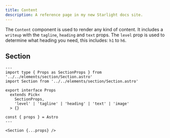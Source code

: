 ```yaml
---
title: Content
description: A reference page in my new Starlight docs site.
---
```


The `Content` component is used to render any kind of content. It includes a `writeup` with the `tagline`, `heading` and `text` props. The `level` prop is used to determine what heading you need, this includes: `h1` to `h6`.

## Section

```astro
---
import type { Props as SectionProps } from '../../elements/section/Section.astro'
import Section from '../../elements/section/Section.astro'

export interface Props
  extends Pick<
    SectionProps,
    'level' | 'tagline' | 'heading' | 'text' | 'image'
  > {}

const { props } = Astro
---

<Section {...props} />

```